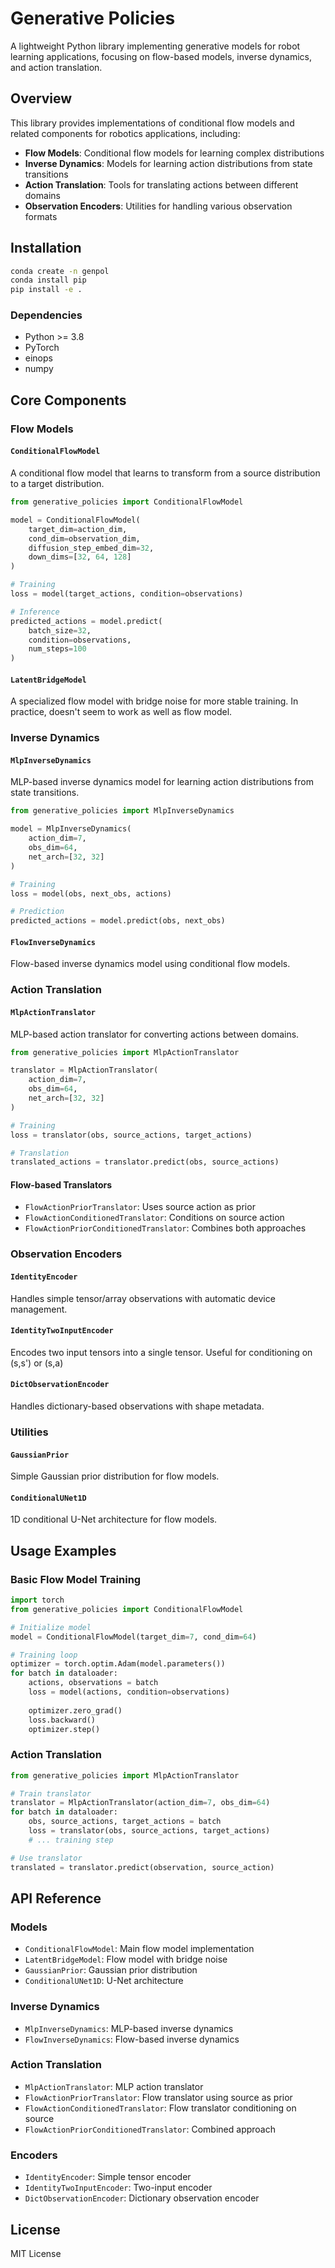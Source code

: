# Generative Policies

A lightweight Python library implementing generative models for robot learning applications, focusing on flow-based models, inverse dynamics, and action translation.

## Overview

This library provides implementations of conditional flow models and related components for robotics applications, including:

- **Flow Models**: Conditional flow models for learning complex distributions
- **Inverse Dynamics**: Models for learning action distributions from state transitions
- **Action Translation**: Tools for translating actions between different domains
- **Observation Encoders**: Utilities for handling various observation formats

## Installation

```bash
conda create -n genpol
conda install pip
pip install -e .
```

### Dependencies

- Python >= 3.8
- PyTorch
- einops
- numpy

## Core Components

### Flow Models

#### `ConditionalFlowModel`
A conditional flow model that learns to transform from a source distribution to a target distribution.

```python
from generative_policies import ConditionalFlowModel

model = ConditionalFlowModel(
    target_dim=action_dim,
    cond_dim=observation_dim,
    diffusion_step_embed_dim=32,
    down_dims=[32, 64, 128]
)

# Training
loss = model(target_actions, condition=observations)

# Inference
predicted_actions = model.predict(
    batch_size=32, 
    condition=observations,
    num_steps=100
)
```

#### `LatentBridgeModel`
A specialized flow model with bridge noise for more stable training. In practice, doesn't seem to work as well as flow model.

### Inverse Dynamics

#### `MlpInverseDynamics`
MLP-based inverse dynamics model for learning action distributions from state transitions.

```python
from generative_policies import MlpInverseDynamics

model = MlpInverseDynamics(
    action_dim=7,
    obs_dim=64,
    net_arch=[32, 32]
)

# Training
loss = model(obs, next_obs, actions)

# Prediction
predicted_actions = model.predict(obs, next_obs)
```

#### `FlowInverseDynamics`
Flow-based inverse dynamics model using conditional flow models.

### Action Translation

#### `MlpActionTranslator`
MLP-based action translator for converting actions between domains.

```python
from generative_policies import MlpActionTranslator

translator = MlpActionTranslator(
    action_dim=7,
    obs_dim=64,
    net_arch=[32, 32]
)

# Training
loss = translator(obs, source_actions, target_actions)

# Translation
translated_actions = translator.predict(obs, source_actions)
```

#### Flow-based Translators
- `FlowActionPriorTranslator`: Uses source action as prior
- `FlowActionConditionedTranslator`: Conditions on source action
- `FlowActionPriorConditionedTranslator`: Combines both approaches

### Observation Encoders

#### `IdentityEncoder`
Handles simple tensor/array observations with automatic device management.

#### `IdentityTwoInputEncoder`
Encodes two input tensors into a single tensor. Useful for conditioning on (s,s') or (s,a)

#### `DictObservationEncoder`
Handles dictionary-based observations with shape metadata.

### Utilities

#### `GaussianPrior`
Simple Gaussian prior distribution for flow models.

#### `ConditionalUNet1D`
1D conditional U-Net architecture for flow models.

## Usage Examples

### Basic Flow Model Training

```python
import torch
from generative_policies import ConditionalFlowModel

# Initialize model
model = ConditionalFlowModel(target_dim=7, cond_dim=64)

# Training loop
optimizer = torch.optim.Adam(model.parameters())
for batch in dataloader:
    actions, observations = batch
    loss = model(actions, condition=observations)
    
    optimizer.zero_grad()
    loss.backward()
    optimizer.step()
```

### Action Translation

```python
from generative_policies import MlpActionTranslator

# Train translator
translator = MlpActionTranslator(action_dim=7, obs_dim=64)
for batch in dataloader:
    obs, source_actions, target_actions = batch
    loss = translator(obs, source_actions, target_actions)
    # ... training step

# Use translator
translated = translator.predict(observation, source_action)
```

## API Reference

### Models
- `ConditionalFlowModel`: Main flow model implementation
- `LatentBridgeModel`: Flow model with bridge noise
- `GaussianPrior`: Gaussian prior distribution
- `ConditionalUNet1D`: U-Net architecture

### Inverse Dynamics
- `MlpInverseDynamics`: MLP-based inverse dynamics
- `FlowInverseDynamics`: Flow-based inverse dynamics

### Action Translation
- `MlpActionTranslator`: MLP action translator
- `FlowActionPriorTranslator`: Flow translator using source as prior
- `FlowActionConditionedTranslator`: Flow translator conditioning on source
- `FlowActionPriorConditionedTranslator`: Combined approach

### Encoders
- `IdentityEncoder`: Simple tensor encoder
- `IdentityTwoInputEncoder`: Two-input encoder
- `DictObservationEncoder`: Dictionary observation encoder

## License

MIT License
